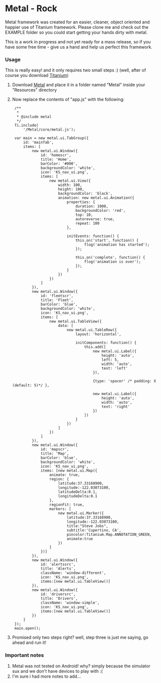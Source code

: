 Metal - Rock
============
Metal framework was created for an easier, cleaner, object oriented and happier use of Titanium framework.
Please clone me and check out the EXAMPLE folder so you could start getting your hands dirty with metal.

This is a work in progress and not yet ready for a mass release, so if you have some free time - give us a hand and help
us perfect this framework. 

### Usage ###
This is really easy! and it only requires two small steps :) (well, after of course you download [Titanium](http://developer.appcelerator.com/get_started))

1. Download [Metal](https://github.com/amirlazarovich/Metal/archives/master) and place it in a folder named "Metal"
inside your "Resources" directory

2. Now replace the contents of "app.js" with the following:

	    /**
		 * 
		 * @include metal
		 */
		Ti.include(
			'/Metal/core/metal.js');	
		
		var main = new metal.ui.TabGroup({
			id: 'mainTab',
			items: [
				new metal.ui.Window({
					id: 'homescr',
					title: 'Home',
					barColor: '#000',
	                backgroundColor: 'white',
					icon: 'KS_nav_ui.png',
					items: [
						new metal.ui.View({
							width: 100,
	                        height: 100,
	                        backgroundColor: 'black',
							animation: new metal.ui.Animation({
								properties: {
									duration: 1000,
									backgroundColor: 'red',
									top: 10,
									autoreverse: true,
									repeat: 100
								},
								
								initEvents: function() {
									this.on('start', function() {
										flog('animation has started');
									});
									
									this.on('complete', function() {
										flog('animation is over');
									});
								}
							})
						})
					]
				}),
				new metal.ui.Window({
					id: 'fleetscr',
					title: 'Fleet',
					barColor: 'blue',
	                backgroundColor: 'white',
					icon: 'KS_nav_ui.png',
					items: [
						new metal.ui.TableView({
							data: [
								new metal.ui.TableRow({
									layout: 'horizontal',
									
									initComponents: function() {
										this.add([
											new metal.ui.Label({
												height: 'auto',
												left: 5, 
												width: 'auto',
												text: 'left'
											}),
											
											{type: 'spacer' /* padding: X (default: 5)*/ },
											
											new metal.ui.Label({
												height: 'auto',
												width: 'auto',
												text: 'right'
											})
										])
									}
								})
							]
						})
					]
				}),
				new metal.ui.Window({
					id: 'mapscr',
					title: 'Map',
					barColor: 'blue',
	                backgroundColor: 'white',
					icon: 'KS_nav_ui.png',
					items: [new metal.ui.Map({
						animate: true,
						region: {
							latitude:37.33168900, 
							longitude:-122.03073100, 
	           				latitudeDelta:0.1, 
	           				longitudeDelta:0.1
	       				},
						regionFit: true,
						markers: [
							new metal.ui.Marker({
								latitude:37.33168900,
								longitude:-122.03073100,
								title:"Steve Jobs",
								subtitle:'Cupertino, CA',
								pincolor:Titanium.Map.ANNOTATION_GREEN,
								animate:true
							})
						]
					})]
				}),
				new metal.ui.Window({
					id: 'alertssrc',
					title: 'Alerts',
					className: 'window-different',
					icon: 'KS_nav_ui.png',
					items:[new metal.ui.TableView()]
				}),
				new metal.ui.Window({
					id: 'driversrc',
					title: 'Drivers',
					className: 'window-simple',
					icon: 'KS_nav_ui.png',
					items:[new metal.ui.TableView()]
				})
			]
		});
		main.open();

3. Promised only two steps right? well, step three is just me saying, go ahead and run it! 

### Important notes ###
1. Metal was not tested on Android! why? simply because the simulator sux and we don't have devices to play with :(
2. I'm sure i had more notes to add...

	